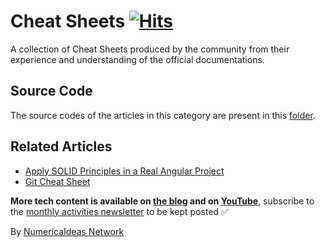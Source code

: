# Cheat Sheets&nbsp;[![Hits](https://hits.seeyoufarm.com/api/count/incr/badge.svg?url=https%3A%2F%2Fgithub.com%2Fnumerica-ideas%2Fcommunity%2Ftree%2Fmaster%2Fcheatsheets&count_bg=%2379C83D&title_bg=%23555555&icon=&icon_color=%23E7E7E7&title=hits&edge_flat=false)](https://blog.numericaideas.com/tag/cheatsheets)

A collection of Cheat Sheets produced by the community from their experience and understanding of the official documentations.

## Source Code
The source codes of the articles in this category are present in this [folder](./).

## Related Articles
<!-- TAG-POSTS-LIST:START -->
- [Apply SOLID Principles in a Real Angular Project](https://blog.numericaideas.com/solid-principles-in-angular-cheat-sheet/)
- [Git Cheat Sheet](https://blog.numericaideas.com/git-cheat-sheet/)
<!-- TAG-POSTS-LIST:END -->

**More tech content is available on [the blog](https://blog.numericaideas.com) and on [YouTube](https://www.youtube.com/@numericaideas/channels?sub_confirmation=1)**, subscribe to the [monthly activities newsletter](https://news.numericaideas.com) to be kept posted ✅

By [NumericaIdeas Network](https://numericaideas.com)
